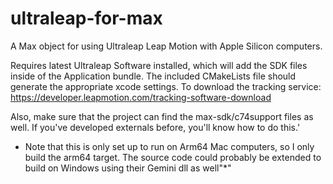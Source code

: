 # ultraleap-for-max
 A Max object for using Ultraleap Leap Motion with Apple Silicon computers.
 
 Requires latest Ultraleap Software installed, which will add the SDK files inside of the Application bundle. The included CMakeLists file should generate the appropriate xcode settings.
 To download the tracking service: https://developer.leapmotion.com/tracking-software-download
 
 Also, make sure that the project can find the max-sdk/c74support files as well. If you've developed externals before, you'll know how to do this.'
 * Note that this is only set up to run on Arm64 Mac computers, so I only build the arm64 target. The source code could probably be extended to build on Windows using their Gemini dll as well"*"
